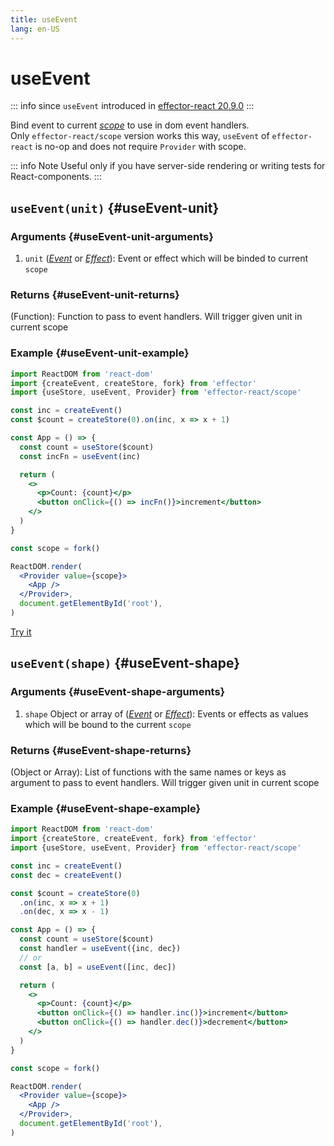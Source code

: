 ```yaml
---
title: useEvent
lang: en-US
---
```


# useEvent

::: info since
`useEvent` introduced in [effector-react 20.9.0](https://changelog.effector.dev/#effector-20-9-0)
:::

Bind event to current [_scope_](/api/effector/Scope.md) to use in dom event handlers.<br/>
Only `effector-react/scope` version works this way, `useEvent` of `effector-react` is no-op and does not require `Provider` with scope.

::: info Note
Useful only if you have server-side rendering or writing tests for React-components.
:::

## `useEvent(unit)` {#useEvent-unit}

### Arguments {#useEvent-unit-arguments}

1. `unit` ([_Event_](/api/effector/Event.md) or [_Effect_](/api/effector/Effect.md)): Event or effect which will be binded to current `scope`

### Returns {#useEvent-unit-returns}

(Function): Function to pass to event handlers. Will trigger given unit in current scope

### Example {#useEvent-unit-example}

```jsx
import ReactDOM from 'react-dom'
import {createEvent, createStore, fork} from 'effector'
import {useStore, useEvent, Provider} from 'effector-react/scope'

const inc = createEvent()
const $count = createStore(0).on(inc, x => x + 1)

const App = () => {
  const count = useStore($count)
  const incFn = useEvent(inc)

  return (
    <>
      <p>Count: {count}</p>
      <button onClick={() => incFn()}>increment</button>
    </>
  )
}

const scope = fork()

ReactDOM.render(
  <Provider value={scope}>
    <App />
  </Provider>,
  document.getElementById('root'),
)
```

[Try it](https://share.effector.dev/GyiJvLdo)

## `useEvent(shape)` {#useEvent-shape}

### Arguments {#useEvent-shape-arguments}

1. `shape` Object or array of ([_Event_](/api/effector/Event.md) or [_Effect_](/api/effector/Effect.md)): Events or effects as values which will be bound to the current `scope`

### Returns {#useEvent-shape-returns}

(Object or Array): List of functions with the same names or keys as argument to pass to event handlers. Will trigger given unit in current scope

### Example {#useEvent-shape-example}

```jsx
import ReactDOM from 'react-dom'
import {createStore, createEvent, fork} from 'effector'
import {useStore, useEvent, Provider} from 'effector-react/scope'

const inc = createEvent()
const dec = createEvent()

const $count = createStore(0)
  .on(inc, x => x + 1)
  .on(dec, x => x - 1)

const App = () => {
  const count = useStore($count)
  const handler = useEvent({inc, dec})
  // or
  const [a, b] = useEvent([inc, dec])

  return (
    <>
      <p>Count: {count}</p>
      <button onClick={() => handler.inc()}>increment</button>
      <button onClick={() => handler.dec()}>decrement</button>
    </>
  )
}

const scope = fork()

ReactDOM.render(
  <Provider value={scope}>
    <App />
  </Provider>,
  document.getElementById('root'),
)
```

